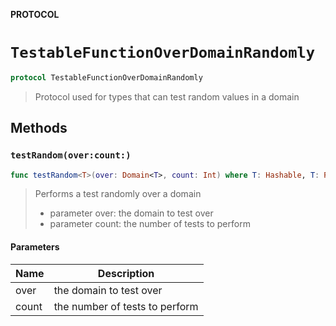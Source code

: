 **PROTOCOL**

# `TestableFunctionOverDomainRandomly`

```swift
protocol TestableFunctionOverDomainRandomly
```

> Protocol used for types that can test random values in a domain

## Methods
### `testRandom(over:count:)`

```swift
func testRandom<T>(over: Domain<T>, count: Int) where T: Hashable, T: Randomizable
```

> Performs a test randomly over a domain
> - parameter over: the domain to test over
> - parameter count: the number of tests to perform

#### Parameters

| Name | Description |
| ---- | ----------- |
| over | the domain to test over |
| count | the number of tests to perform |